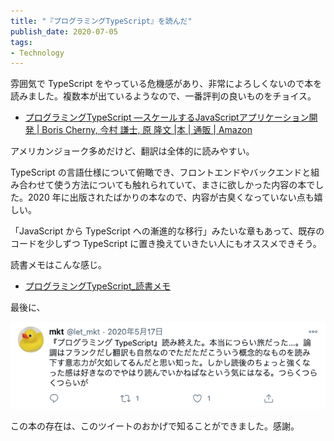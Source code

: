 ```yaml
---
title: "『プログラミングTypeScript』を読んだ"
publish_date: 2020-07-05
tags:
- Technology
---
```


雰囲気で TypeScript
をやっている危機感があり、非常によろしくないので本を読みました。複数本が出ているようなので、一番評判の良いものをチョイス。

- [プログラミングTypeScript ―スケールするJavaScriptアプリケーション開発 | Boris Cherny, 今村 謙士, 原 隆文 |本 | 通販 | Amazon](https://www.amazon.co.jp/dp/4873119049)

アメリカンジョーク多めだけど、翻訳は全体的に読みやすい。

TypeScript
の言語仕様について俯瞰でき、フロントエンドやバックエンドと組み合わせて使う方法についても触れられていて、まさに欲しかった内容の本でした。2020
年に出版されたばかりの本なので、内容が古臭くなっていない点も嬉しい。

「JavaScript から TypeScript
への漸進的な移行」みたいな章もあって、既存のコードを少しずつ TypeScript
に置き換えていきたい人にもオススメできそう。

読書メモはこんな感じ。

- [プログラミングTypeScript_読書メモ](https://gist.github.com/gushernobindsme/2f0c3933d85eb5b4a882a0828afdf6c8)

最後に、

![](../../../assets/1593907200-1.png)

この本の存在は、このツイートのおかげで知ることができました。感謝。
